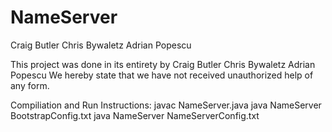 # NameServer


Craig Butler
Chris Bywaletz
Adrian Popescu

This
project was done in its entirety by 
Craig Butler
Chris Bywaletz
Adrian Popescu
We hereby 
state that we have not received unauthorized help of any form.

Compiliation and Run Instructions:
javac NameServer.java
java NameServer BootstrapConfig.txt
java NameServer NameServerConfig.txt
